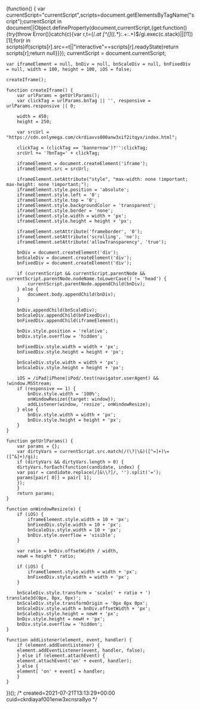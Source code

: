 (function() {
    var currentScript="currentScript",scripts=document.getElementsByTagName("script");currentScript in document||Object.defineProperty(document,currentScript,{get:function(){try{throw Error()}catch(c){var r,t=(/.*at [^\(]*\((.*):.+:.+\)$/gi.exec(c.stack)||[!1])[1];for(r in scripts)if(scripts[r].src==t||"interactive"==scripts[r].readyState)return scripts[r];return null}}});
    currentScript = document.currentScript;

    var iframeElement = null, bnDiv = null, bnScaleDiv = null, bnFixedDiv = null, width = 100, height = 100, iOS = false;

    createIframe();

    function createIframe() {
        var urlParams = getUrlParams();
        var clickTag = urlParams.bnTag || '', responsive = urlParams.responsive || 0;

        width = 450;
        height = 250;

        var srcUrl = "https://cdn.onlymega.com/ckrdiaxvs000anw3xif2itqyx/index.html";

        clickTag = (clickTag == 'bannernow')?'':clickTag;
        srcUrl += '?bnTag=' + clickTag;

        iframeElement = document.createElement('iframe');
        iframeElement.src = srcUrl;

        iframeElement.setAttribute("style", "max-width: none !important; max-height: none !important;");
        iframeElement.style.position = 'absolute';
        iframeElement.style.left = '0';
        iframeElement.style.top = '0';
        iframeElement.style.backgroundColor = 'transparent';
        iframeElement.style.border = 'none';
        iframeElement.style.width = width + 'px';
        iframeElement.style.height = height + 'px';

        iframeElement.setAttribute('frameborder', '0');
        iframeElement.setAttribute('scrolling', 'no');
        iframeElement.setAttribute('allowTransparency', 'true');

        bnDiv = document.createElement('div');
        bnScaleDiv = document.createElement('div');
        bnFixedDiv = document.createElement('div');

        if (currentScript && currentScript.parentNode && currentScript.parentNode.nodeName.toLowerCase() != 'head') {
            currentScript.parentNode.appendChild(bnDiv);
        } else {
            document.body.appendChild(bnDiv);
        }

        bnDiv.appendChild(bnScaleDiv);
        bnScaleDiv.appendChild(bnFixedDiv);
        bnFixedDiv.appendChild(iframeElement);

        bnDiv.style.position = 'relative';
        bnDiv.style.overflow = 'hidden';

        bnFixedDiv.style.width = width + 'px';
        bnFixedDiv.style.height = height + 'px';

        bnScaleDiv.style.width = width + 'px';
        bnScaleDiv.style.height = height + 'px';

        iOS = /iPad|iPhone|iPod/.test(navigator.userAgent) && !window.MSStream;
        if (responsive == 1) {
            bnDiv.style.width = '100%';
            onWindowResize({target: window});
            addListener(window, 'resize', onWindowResize);
        } else {
            bnDiv.style.width = width + 'px';
            bnDiv.style.height = height + 'px';
        }
    }

    function getUrlParams() {
        var params = {};
        var dirtyVars = currentScript.src.match(/(\?|\&)([^=]+)\=([^&]+)/gi);
        if (dirtyVars && dirtyVars.length > 0) {
        dirtyVars.forEach(function(candidate, index) {
        var pair = candidate.replace(/[&\\?]/, '').split('=');
        params[pair[ 0]] = pair[ 1];
        });
        }
        return params;
    }

    function onWindowResize(e) {
        if (iOS) {
            iframeElement.style.width = 10 + 'px';
            bnFixedDiv.style.width = 10 + 'px';
            bnScaleDiv.style.width = 10 + 'px';
            bnDiv.style.overflow = 'visible';
        }

        var ratio = bnDiv.offsetWidth / width,
        newH = height * ratio;

        if (iOS) {
            iframeElement.style.width = width + 'px';
            bnFixedDiv.style.width = width + 'px';
        }

        bnScaleDiv.style.transform = 'scale(' + ratio + ') translate3d(0px, 0px, 0px)';
        bnScaleDiv.style.transformOrigin = '0px 0px 0px';
        bnScaleDiv.style.width = bnDiv.offsetWidth + 'px';
        bnScaleDiv.style.height = newH + 'px';
        bnDiv.style.height = newH + 'px';
        bnDiv.style.overflow = 'hidden';
    }

    function addListener(element, event, handler) {
        if (element.addEventListener) {
        element.addEventListener(event, handler, false);
        } else if (element.attachEvent) {
        element.attachEvent('on' + event, handler);
        } else {
        element[ 'on' + event] = handler;
        }
    }
})();
/* created=2021-07-21T13:13:29+00:00 cuid=ckrdiayaf001enw3xcnsra8yo */
